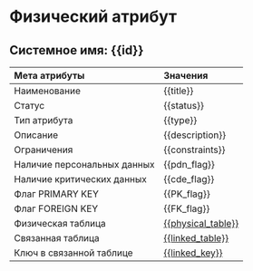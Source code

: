 # Физический атрибут
## Системное имя: {{id}}

Мета атрибуты | Значения
:------------  | :------------
Наименование | {{title}}
Статус | {{status}}
Тип атрибута | {{type}}
Описание | {{description}}
Ограничения | {{constraints}}
Наличие персональных данных | {{pdn_flag}}
Наличие критических данных | {{cde_flag}}
Флаг PRIMARY KEY | {{PK_flag}} 
Флаг FOREIGN KEY | {{FK_flag}}
Физическая таблица | [{{physical_table}}]({{pht_link}})
Связанная таблица | [{{linked_table}}]({{lt_link}})
Ключ в связанной таблице | [{{linked_key}}]({{lk_link}})
